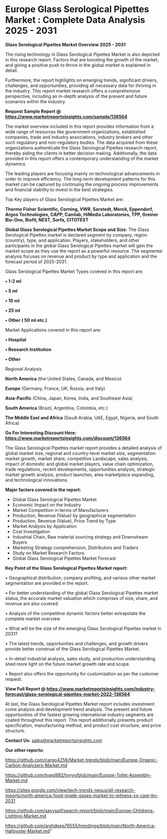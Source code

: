# Europe Glass Serological Pipettes Market : Complete Data Analysis 2025 - 2031

<Strong> Glass Serological Pipettes Market Overview 2025 - 2031</strong>

The rising technology in Glass Serological Pipettes Market is also depicted in this research report. Factors that are boosting the growth of the market, and giving a positive push to thrive in the global market is explained in detail.

Furthermore, the report highlights on emerging trends, significant drivers, challenges, and opportunities, providing all necessary data for thriving in the industry. This report market research offers a comprehensive perspective, including an in-depth analysis of the present and future scenarios within the industry.

<strong>Request Sample Report @ <a href=https://www.marketreportsinsights.com/sample/136564>https://www.marketreportsinsights.com/sample/136564</a></strong>

The market overview included in this report provides information from a wide range of resources like government organizations, established companies, trade and industry associations, industry brokers and other such regulatory and non-regulatory bodies. The data acquired from these organizations authenticate the Glass Serological Pipettes research report, thereby aiding the clients in better decision making. Additionally, the data provided in this report offers a contemporary understanding of the market dynamics.

The leading players are focusing mainly on technological advancements in order to improve efficiency. The long-term development patterns for this market can be captured by continuing the ongoing process improvements and financial stability to invest in the best strategies.

Top Key players of Glass Serological Pipettes Market are:

<strong>Thermo Fisher Scientific, Corning, VWR, Sarstedt, Merck, Eppendorf, Argos Technologies, CAPP, Camlab, HiMedia Laboratories, TPP, Greiner Bio-One, Biofil, NEST, Sorfa, CITOTEST</strong>

<strong><b>Global Glass Serological Pipettes Market Scope and Size:</b></strong>
The Glass Serological Pipettes market is declared segment by company, region (country), type, and application. Players, stakeholders, and other participants in the global Glass Serological Pipettes market will gain the market scope as they use the report as a powerful resource. The segmental analysis focuses on revenue and product by type and application and the forecast period of 2025-2031.

Glass Serological Pipettes Market Types covered in this report are:

<strong>• 1-2 ml

• 5 ml

• 10 ml

• 25 ml

• Other ( 50 ml etc.)</strong>

Market Applications covered in this report are:

<strong>• Hospital

• Research Institution

• Other</strong> 

Regional Analysis

<strong>North America</strong> (the United States, Canada, and Mexico)

<strong>Europe</strong> (Germany, France, UK, Russia, and Italy)

<strong>Asia-Pacific</strong> (China, Japan, Korea, India, and Southeast Asia)

<strong>South America</strong> (Brazil, Argentina, Colombia, etc.)

<strong>The Middle East and Africa</strong> (Saudi Arabia, UAE, Egypt, Nigeria, and South Africa)

<strong>Go For Interesting Discount Here: <a href=https://www.marketreportsinsights.com/discount/136564>https://www.marketreportsinsights.com/discount/136564</a></strong>

The Glass Serological Pipettes market report provides a detailed analysis of global market size, regional and country-level market size, segmentation market growth, market share, competitive Landscape, sales analysis, impact of domestic and global market players, value chain optimization, trade regulations, recent developments, opportunities analysis, strategic market growth analysis, product launches, area marketplace expanding, and technological innovations.

<strong><b>Major factors covered in the report:</b></strong>
<ul>
  <li>Global Glass Serological Pipettes Market </li>
  <li>Economic Impact on the Industry</li>
  <li>Market Competition in terms of Manufacturers</li>
  <li>Production, Revenue (Value) by geographical segmentation</li>
  <li>Production, Revenue (Value), Price Trend by Type</li>
  <li>Market Analysis by Application</li>
  <li>Cost Investigation</li>
  <li>Industrial Chain, Raw material sourcing strategy and Downstream Buyers</li>
  <li>Marketing Strategy comprehension, Distributors and Traders</li>
  <li>Study on Market Research Factors</li>
  <li>Global Glass Serological Pipettes Market Forecast</li>
</ul>

<strong><b>Key Point of the Glass Serological Pipettes Market report:</b></strong>

• Geographical distribution, company profiling, and various other market segmentation are provided in the report.

• For better understanding of the global Glass Serological Pipettes market status, the accurate market valuation which comprises of size, share, and revenue are also covered.

• Analysis of the competitive dynamic factors better extrapolate the complete market overview

• What will be the size of the emerging Glass Serological Pipettes market in 2031?

• The latest trends, opportunities and challenges, and growth drivers provide better construal of the Glass Serological Pipettes Market.

• In-detail industrial analysis, sales study, and production understanding shed more light on the future market growth rate and scope.

• Report also offers the opportunity for customization as per the customer request.

<strong><b>View Full Report @ <a href=https://www.marketreportsinsights.com/industry-forecast/glass-serological-pipettes-market-2022-136564>https://www.marketreportsinsights.com/industry-forecast/glass-serological-pipettes-market-2022-136564</a></b></strong>


At last, the Glass Serological Pipettes Market report includes investment come analysis and development trend analysis. The present and future opportunities of the fastest growing international industry segments are coated throughout this report. This report additionally presents product specification, manufacturing method, and product cost structure, and price structure.

<strong>Contact Us:</strong>
sales@marketreportsinsights.com

<strong>Our other reports:</strong>

<a href=https://github.com/cargo4256/Market-trends/blob/main/Europe-Organic-Carbon-Analyzers-Market.md>https://github.com/cargo4256/Market-trends/blob/main/Europe-Organic-Carbon-Analyzers-Market.md</a>

<a href=https://github.com/tyagi992/tyyyy/blob/main/Europe-Toilet-Assembly-Market.md>https://github.com/tyagi992/tyyyy/blob/main/Europe-Toilet-Assembly-Market.md</a>

<a href=https://sites.google.com/view/tech-trends-nexus/all-research-reports/north-america-food-grade-gases-market-to-witness-xx-cagr-by-2031>https://sites.google.com/view/tech-trends-nexus/all-research-reports/north-america-food-grade-gases-market-to-witness-xx-cagr-by-2031</a>

<a href=https://github.com/sayysaif/search-report/blob/main/Europe-Childrens-Lighting-Market.md>https://github.com/sayysaif/search-report/blob/main/Europe-Childrens-Lighting-Market.md</a>

<a href=https://github.com/arshdeep76555/trendingg/blob/main/North-America-Halloysite-Market.md>https://github.com/arshdeep76555/trendingg/blob/main/North-America-Halloysite-Market.md</a>"
